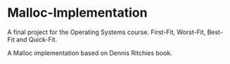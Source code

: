 # Malloc-Implementation
A final project for the Operating Systems course. First-Fit, Worst-Fit, Best-Fit and Quick-Fit.

A Malloc implementation based on Dennis Ritchies book.
